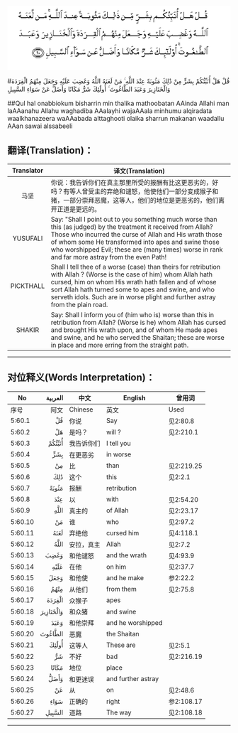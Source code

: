![005:060](images/005_060.gif)

#قُلْ هَلْ أُنَبِّئُكُمْ بِشَرٍّ مِنْ ذَٰلِكَ مَثُوبَةً عِنْدَ اللَّهِ ۚ مَنْ لَعَنَهُ اللَّهُ وَغَضِبَ عَلَيْهِ وَجَعَلَ مِنْهُمُ الْقِرَدَةَ وَالْخَنَازِيرَ وَعَبَدَ الطَّاغُوتَ ۚ أُولَٰئِكَ شَرٌّ مَكَانًا وَأَضَلُّ عَنْ سَوَاءِ السَّبِيلِ 

##Qul hal onabbiokum bisharrin min thalika mathoobatan AAinda Allahi man laAAanahu Allahu waghadiba AAalayhi wajaAAala minhumu alqiradata waalkhanazeera waAAabada alttaghooti olaika sharrun makanan waadallu AAan sawai alssabeeli 

## 翻译(Translation)：

| Translator | 译文(Translation)                                            |
| :--------: | ------------------------------------------------------------ |
|    马坚    | 你说：我告诉你们在真主那里所受的报酬有比这更恶劣的，好吗？有等人曾受主的弃绝和谴怒，他使他们一部分变成猴子和猪，一部分崇拜恶魔，这等人，他们的地位是更恶劣的，他们离开正道是更远的。 |
|  YUSUFALI  | Say: "Shall I point out to you something much worse than this (as judged) by the treatment it received from Allah? Those who incurred the curse of Allah and His wrath those of whom some He transformed into apes and swine those who worshipped Evil; these are (many times) worse in rank and far more astray from the even Path! |
| PICKTHALL  | Shall I tell thee of a worse (case) than theirs for retribution with Allah ? (Worse is the case of him) whom Allah hath cursed, him on whom His wrath hath fallen and of whose sort Allah hath turned some to apes and swine, and who serveth idols. Such are in worse plight and further astray from the plain road. |
|   SHAKIR   | Say: Shall I inform you of (him who is) worse than this in retribution from Allah? (Worse is he) whom Allah has cursed and brought His wrath upon, and of whom He made apes and swine, and he who served the Shaitan; these are worse in place and more erring from the straight path. |

---

## 对位释义(Words Interpretation)：

| No   | العربية | 中文    | English | 曾用词 |
| ---- | ------: | ------- | ------- | ------ |
| 序号 |    阿文 | Chinese | 英文    | Used   |
| 5:60.1  | قُلْ        | 你说       | Say                | 见2:80.8   |
| 5:60.2  | هَلْ        | 是吗？     | will ?             | 见2:210.1  |
| 5:60.3  | أُنَبِّئُكُمْ    | 我告诉你们 | I tell you         |            |
| 5:60.4  | بِشَرٍّ       | 在更恶劣   | in worse           |            |
| 5:60.5  | مِنْ        | 比         | than               | 见2:219.25 |
| 5:60.6  | ذَٰلِكَ       | 这个       | this               | 见2:2.1    |
| 5:60.7  | مَثُوبَةً     | 报酬       | retribution        |            |
| 5:60.8  | عِنْدَ       | 以         | with               | 见2:54.20  |
| 5:60.9  | اللَّهِ      | 真主的     | of Allah           | 见2:23.17  |
| 5:60.10 | مَنْ        | 谁         | who                | 见2:97.2   |
| 5:60.11 | لَعَنَهُ      | 弃绝他     | cursed him         | 见4:118.1  |
| 5:60.12 | اللَّهُ      | 安拉，真主 | Allah              | 见2:7.2    |
| 5:60.13 | وَغَضِبَ      | 和他谴怒   | and the wrath      | 见4:93.9   |
| 5:60.14 | عَلَيْهِ      | 在他       | on him             | 见2:37.7   |
| 5:60.15 | وَجَعَلَ      | 和他使     | and he make        | 参2:22.2   |
| 5:60.16 | مِنْهُمُ      | 从他们     | from them          | 见2:75.8   |
| 5:60.17 | الْقِرَدَةَ    | 众猴子     | apes               |            |
| 5:60.18 | وَالْخَنَازِيرَ | 和众猪     | and swine          |            |
| 5:60.19 | وَعَبَدَ      | 和他崇拜   | and he worshipped  |            |
| 5:60.20 | الطَّاغُوتَ   | 恶魔       | the Shaitan        |            |
| 5:60.21 | أُولَٰئِكَ     | 这等人     | These are          | 见2:5.1    |
| 5:60.22 | شَرٌّ        | 不好       | bad                | 见2:216.19 |
| 5:60.23 | مَكَانًا     | 地位       | place              |            |
| 5:60.24 | وَأَضَلُّ      | 和更迷误   | and further astray |            |
| 5:60.25 | عَنْ        | 从         | on                 | 见2:48.6   |
| 5:60.26 | سَوَاءِ      | 正确的     | right              | 参2:108.17 |
| 5:60.27 | السَّبِيلِ    | 道路       | The way            | 见2:108.18 |

---
